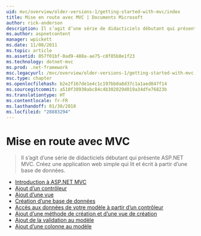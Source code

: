 ```yaml
---
uid: mvc/overview/older-versions-1/getting-started-with-mvc/index
title: Mise en route avec MVC | Documents Microsoft
author: rick-anderson
description: Il s’agit d’une série de didacticiels débutant qui présente ASP.NET MVC. Créez une application web simple qui lit et écrit à partir d’une base de données.
ms.author: aspnetcontent
manager: wpickett
ms.date: 11/08/2011
ms.topic: article
ms.assetid: 057f01bf-0ad9-488a-ae75-c8f85b8e1f23
ms.technology: dotnet-mvc
ms.prod: .net-framework
msc.legacyurl: /mvc/overview/older-versions-1/getting-started-with-mvc
msc.type: chapter
ms.openlocfilehash: b2e2f167de1e4c1c197bb0a8d37c1a1aed047f14
ms.sourcegitcommit: a510f38930abc84c4b302029d019a34dfe76823b
ms.translationtype: HT
ms.contentlocale: fr-FR
ms.lasthandoff: 01/30/2018
ms.locfileid: "28883294"
---
```

<a name="getting-started-with-mvc"></a>Mise en route avec MVC
====================
> Il s’agit d’une série de didacticiels débutant qui présente ASP.NET MVC. Créez une application web simple qui lit et écrit à partir d’une base de données.


- [Introduction à ASP.NET MVC](getting-started-with-mvc-part1.md)
- [Ajout d’un contrôleur](getting-started-with-mvc-part2.md)
- [Ajout d’une vue](getting-started-with-mvc-part3.md)
- [Création d’une base de données](getting-started-with-mvc-part4.md)
- [Accès aux données de votre modèle à partir d’un contrôleur](getting-started-with-mvc-part5.md)
- [Ajout d’une méthode de création et d’une vue de création](getting-started-with-mvc-part6.md)
- [Ajout de la validation au modèle](getting-started-with-mvc-part7.md)
- [Ajout d’une colonne au modèle](getting-started-with-mvc-part8.md)
